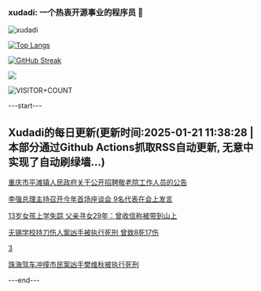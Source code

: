 ### xudadi: 一个热衷开源事业的程序员 👋

![xudadi](https://github-readme-stats-git-masterorgs-github-readme-stats-team.vercel.app/api?username=xudadi)

[![Top Langs](https://github-readme-stats.vercel.app/api/top-langs/?username=xudadi)](https://github.com/anuraghazra/github-readme-stats)

[![GitHub Streak](https://streak-stats.demolab.com?user=xudadi&locale=zh_Hans)](https://git.io/streak-stats)

![](https://raw.githubusercontent.com/xudadi/xudadi/main/assets/github-contribution-grid-snake.svg)

![VISITOR+COUNT](https://komarev.com/ghpvc/?username=xudadi&label=VISITOR+COUNT)


---start---

## Xudadi的每日更新(更新时间:2025-01-21 11:38:28 | 本部分通过Github Actions抓取RSS自动更新, 无意中实现了自动刷绿墙...)

[重庆市平滩镇人民政府关于公开招聘敬老院工作人员的公告](https://www.gongkaoleida.com/article/2271465)

[李强总理主持召开今年首场座谈会 9名代表在会上发言](https://m.163.com/news/article/JMCNNJKJ05198CJN.html)

[13岁女孩上学失踪 父亲寻女29年：曾收信称被带到山上](https://m.163.com/news/article/JMBR6IUL051492T3.html)

[无锡学校持刀伤人案凶手被执行死刑 曾致8死17伤](https://m.163.com/news/article/JMBRFCBN000189PS.html)

[3](https://m.163.com/touch/news/sub/domestic)

[珠海驾车冲撞市民案凶手樊维秋被执行死刑](https://m.163.com/news/article/JMBQT72J000189PS.html)

---end---
